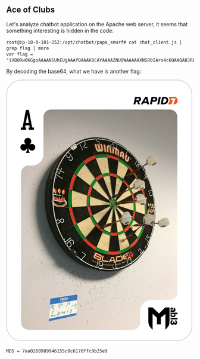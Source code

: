 ## Ace of Clubs

Let's analyze chatbot application on the Apache web server, it seems that  something interesting is hidden in the code:

```
root@ip-10-0-101-252:/opt/chatbot/papa_smurf# cat chat_client.js | grep flag | more
var flag = "iVBORw0KGgoAAAANSUhEUgAAAfQAAAK8CAYAAAAZNU0WAAAAAXNSR0IArs4c6QAAQABJREFUeAHsvQnUbVdV57vP194mNw2JEJoAgpDQRBpFFBERsOVRopRDLLVKh0PFoeizAZvxHMO+dFhaz74blj...
```

By decoding the base64, what we have is another flag:

![Flag](img/img1.png)

`MD5 = 7aa0260989946155c0c6178ffc9b25e9`
